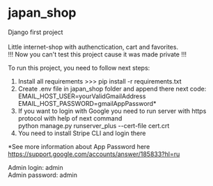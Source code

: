 # japan_shop
Django first project<br>    
Little internet-shop with authenctication, cart and favorites.      
!!! Now you can't test this project cause it was made private !!!

To run this project, you need to follow next steps:<br>
1. Install all requirements >>> pip install -r requirements.txt
2. Create .env file in japan_shop folder and append there next code:      
EMAIL_HOST_USER=yourValidGmailAddress    
EMAIL_HOST_PASSWORD=gmailAppPassword*      
3. If you want to login with Google you need to run server with https protocol with help of next command    
python manage.py runserver_plus --cert-file cert.crt     
4. You need to install Stripe CLI and login there <br>       

*See more information about App Password here https://support.google.com/accounts/answer/185833?hl=ru <br>

Admin login: admin    
Admin password: admin

